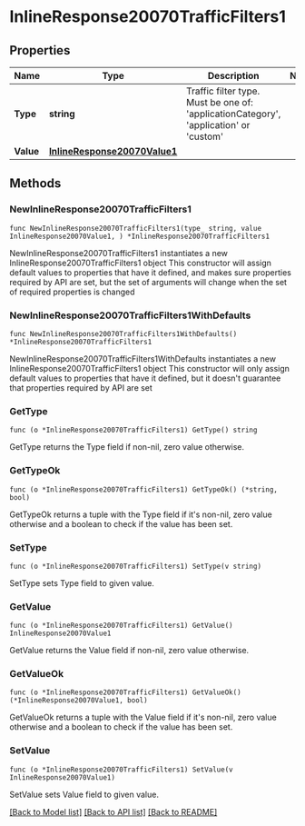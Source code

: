 # InlineResponse20070TrafficFilters1

## Properties

Name | Type | Description | Notes
------------ | ------------- | ------------- | -------------
**Type** | **string** | Traffic filter type. Must be one of: &#39;applicationCategory&#39;, &#39;application&#39; or &#39;custom&#39; | 
**Value** | [**InlineResponse20070Value1**](InlineResponse20070Value1.md) |  | 

## Methods

### NewInlineResponse20070TrafficFilters1

`func NewInlineResponse20070TrafficFilters1(type_ string, value InlineResponse20070Value1, ) *InlineResponse20070TrafficFilters1`

NewInlineResponse20070TrafficFilters1 instantiates a new InlineResponse20070TrafficFilters1 object
This constructor will assign default values to properties that have it defined,
and makes sure properties required by API are set, but the set of arguments
will change when the set of required properties is changed

### NewInlineResponse20070TrafficFilters1WithDefaults

`func NewInlineResponse20070TrafficFilters1WithDefaults() *InlineResponse20070TrafficFilters1`

NewInlineResponse20070TrafficFilters1WithDefaults instantiates a new InlineResponse20070TrafficFilters1 object
This constructor will only assign default values to properties that have it defined,
but it doesn't guarantee that properties required by API are set

### GetType

`func (o *InlineResponse20070TrafficFilters1) GetType() string`

GetType returns the Type field if non-nil, zero value otherwise.

### GetTypeOk

`func (o *InlineResponse20070TrafficFilters1) GetTypeOk() (*string, bool)`

GetTypeOk returns a tuple with the Type field if it's non-nil, zero value otherwise
and a boolean to check if the value has been set.

### SetType

`func (o *InlineResponse20070TrafficFilters1) SetType(v string)`

SetType sets Type field to given value.


### GetValue

`func (o *InlineResponse20070TrafficFilters1) GetValue() InlineResponse20070Value1`

GetValue returns the Value field if non-nil, zero value otherwise.

### GetValueOk

`func (o *InlineResponse20070TrafficFilters1) GetValueOk() (*InlineResponse20070Value1, bool)`

GetValueOk returns a tuple with the Value field if it's non-nil, zero value otherwise
and a boolean to check if the value has been set.

### SetValue

`func (o *InlineResponse20070TrafficFilters1) SetValue(v InlineResponse20070Value1)`

SetValue sets Value field to given value.



[[Back to Model list]](../README.md#documentation-for-models) [[Back to API list]](../README.md#documentation-for-api-endpoints) [[Back to README]](../README.md)


